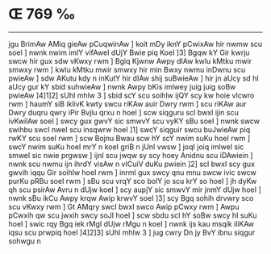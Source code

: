 # Œ 769 ‰
---
jgu BrimAw AMiq gieAw pCuqwinAw ] koit mDy iknY pCwixAw hir nwmw
scu soeI ] nwnk nwim imlY vifAweI dUjY Bwie piq KoeI ]3] Bgqw kY
Gir kwrju swcw hir gux sdw vKwxy rwm ] Bgiq Kjwnw Awpy dIAw kwlu
kMtku mwir smwxy rwm ] kwlu kMtku mwir smwxy hir min Bwxy nwmu inDwnu
scu pwieAw ] sdw AKutu kdy n inKutY hir dIAw shij suBwieAw ] hir
jn aUcy sd hI aUcy gur kY sbid suhwieAw ] nwnk Awpy bKis imlwey juig
juig soBw pwieAw ]4]1]2] sUhI mhlw 3 ] sbid scY scu soihlw ijQY
scy kw hoie vIcwro rwm ] haumY siB iklivK kwty swcu riKAw auir Dwry
rwm ] scu riKAw aur Dwry duqru qwry iPir Bvjlu qrxu n hoeI ] scw
siqguru scI bwxI ijin scu ivKwilAw soeI ] swcy gux gwvY sic smwvY scu
vyKY sBu soeI ] nwnk swcw swihbu swcI nweI scu insqwrw hoeI ]1] swcY
siqguir swcu buJwieAw piq rwKY scu soeI rwm ] scw Bojnu Bwau scw hY scY
nwim suKu hoeI rwm ] swcY nwim suKu hoeI mrY n koeI griB n jUnI vwsw ]
joqI joiq imlweI sic smweI sic nwie prgwsw ] ijnI scu jwqw sy scy
hoey Anidnu scu iDAwiein ] nwnk scu nwmu ijn ihrdY visAw n vICuiV
duKu pwiein ]2] scI bwxI scy gux gwvih iqqu Gir soihlw hoeI rwm ]
inrml gux swcy qnu mnu swcw ivic swcw purKu pRBu soeI rwm ] sBu scu
vrqY sco bolY jo scu krY so hoeI ] jh dyKw qh scu psirAw Avru n dUjw
koeI ] scy aupjY sic smwvY mir jnmY dUjw hoeI ] nwnk sBu ikCu Awpy
krqw Awip krwvY soeI ]3] scy Bgq sohih drvwry sco scu vKwxy rwm ]
Gt AMqry swcI bwxI swco Awip pCwxy rwm ] Awpu pCwxih qw scu jwxih
swcy soJI hoeI ] scw sbdu scI hY soBw swcy hI suKu hoeI ] swic rqy Bgq
iek rMgI dUjw rMgu n koeI ] nwnk ijs kau msqik iliKAw iqsu scu
prwpiq hoeI ]4]2]3] sUhI mhlw 3 ] jug cwry Dn jy BvY ibnu siqgur
sohwgu n
####
